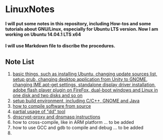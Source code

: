 # LinuxNotes

#### I will put some notes in this repository, including How-tos and some tutorials about GNU/Linux, especially for Ubuntu LTS version.  Now I am working on Ubuntu 14.04.1 LTS x64

#### I will use Markdown file to discribe the procedures.
## Note List

1. [basic things, such as installing Ubuntu, changing update sources list, setup grub, changing desktop application from Unity to GNOME, changing IME,apt-get settings, standalone display driver installation, adobe flash player plugin on FireFox, dual-boot windows and Linux in one disk and two disks and so on](https://github.com/wongsyrone/LinuxNotes/blob/master/01.md)
2. [setup build environment, including C/C++, GNOME and Java](https://github.com/wongsyrone/LinuxNotes/blob/master/02.md)
3. [how to compile software from source](https://github.com/wongsyrone/LinuxNotes/blob/master/03.md)
4. [partial usage of "dd" tool](https://github.com/wongsyrone/LinuxNotes/blob/master/04.md)
5. [dnscrypt-proxy and dnsmasq instructions](https://github.com/wongsyrone/LinuxNotes/blob/master/05.md)
6. how to cross-compile, like in ARM platform    ... to be added
7. how to use GCC and gdb to compile and debug   ... to be added
8. 
